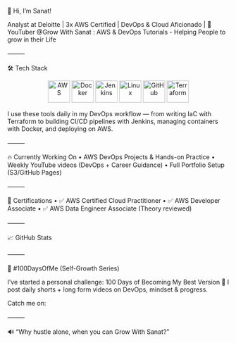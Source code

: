 👋 Hi, I’m Sanat!

Analyst at Deloitte | 3x AWS Certified | DevOps & Cloud Aficionado | 🎥 YouTuber @Grow With Sanat : AWS & DevOps Tutorials - Helping People to grow in their Life


⸻

🛠️ Tech Stack
<p align="center">
  <img src=https://cdn.jsdelivr.net/gh/devicons/devicon@latest/icons/amazonwebservices/amazonwebservices-original-wordmark.svg" alt="AWS" width="50"/>
  <img src="https://cdn.jsdelivr.net/gh/devicons/devicon/icons/docker/docker-original.svg" alt="Docker" width="50"/>
  <img src="https://cdn.jsdelivr.net/gh/devicons/devicon/icons/jenkins/jenkins-original.svg" alt="Jenkins" width="50"/>
  <img src="https://cdn.jsdelivr.net/gh/devicons/devicon/icons/linux/linux-original.svg" alt="Linux" width="50"/>
  <img src="https://cdn.jsdelivr.net/gh/devicons/devicon/icons/github/github-original.svg" alt="GitHub" width="50"/>
  <img src="https://cdn.jsdelivr.net/gh/devicons/devicon/icons/terraform/terraform-original.svg" alt="Terraform" width="50"/>
</p>
I use these tools daily in my DevOps workflow — from writing IaC with Terraform to building CI/CD pipelines with Jenkins, managing containers with Docker, and deploying on AWS.

⸻

🔥 Currently Working On
	•	AWS DevOps Projects & Hands-on Practice
	•	Weekly YouTube videos (DevOps + Career Guidance)
	•	Full Portfolio Setup (S3/GitHub Pages)

⸻

🧠 Certifications
	•	✅ AWS Certified Cloud Practitioner
	•	✅ AWS Developer Associate
	•	✅ AWS Data Engineer Associate (Theory reviewed)

⸻

📈 GitHub Stats


⸻

📅 #100DaysOfMe (Self-Growth Series)

I’ve started a personal challenge: 100 Days of Becoming My Best Version 💪
I post daily shorts + long form videos on DevOps, mindset & progress.

Catch me on:


⸻

🔊 “Why hustle alone, when you can Grow With Sanat?”
